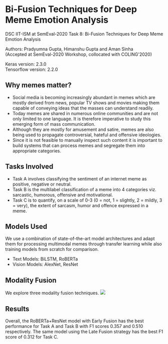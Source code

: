 # Bi-Fusion Techniques for Deep Meme Emotion Analysis

DSC IIT-ISM at SemEval-2020 Task 8: Bi-Fusion Techniques for Deep Meme Emotion Analysis

Authors: Pradyumna Gupta, Himanshu Gupta and Aman Sinha  
(Accepted at SemEval-2020 Workshop, collocated with COLING'2020)

Keras version: 2.3.0  
Tensorflow version: 2.2.0

## Why memes matter?

* Social media is becoming increasingly abundant in memes which are mostly derived from news, popular TV shows and movies making them capable of conveying ideas that the masses can understand readily.
* Today memes are shared in numerous online communities and are not only limited to one language. It is therefore imperative to study this emerging form of mass communication.
* Although they are mostly for amusement and satire, memes are also being used to propagate controversial, hateful and offensive ideologies.
* Since it is not feasible to manually inspect such content it is important to build systems that can process memes and segregate them into appropriate categories.

## Tasks Involved

* Task A involves classifying the sentiment of an internet meme as positive, negative or neutral.
* Task B is the multilabel classification of a meme into 4 categories viz. sarcastic, humorous, offensive
and motivational.
* Task C is to quantify, on a scale of 0-3 (0 = not, 1 = slightly, 2 = mildly, 3 = very), the extent of
sarcasm, humor and offence expressed in a meme.

## Models Used

We use a combination of state-of-the-art model architectures and adapt them for processing multimodal memes through transfer learning while also training models from scratch for comparison.
* Text Models: BiLSTM, RoBERTa
* Vision Models: AlexNet, ResNet

## Modality Fusion

We explore three modality fusion techniques.
![](/fusion.png)

## Results

Overall, the RoBERTa+ResNet model with Early Fusion has the best performance for Task A and Task B with F1 scores 0.357 and 0.510 respectively. The same model using the Late Fusion strategy has the best F1 score of 0.312 for Task C.
